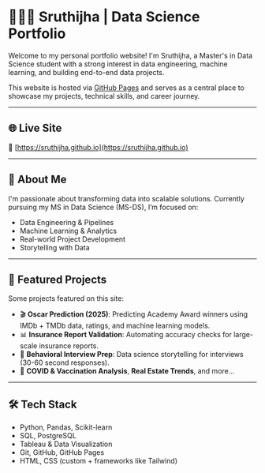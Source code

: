 # 👩🏽‍💻 Sruthijha | Data Science Portfolio

Welcome to my personal portfolio website! I'm Sruthijha, a Master's in Data Science student with a strong interest in data engineering, machine learning, and building end-to-end data projects.

This website is hosted via [GitHub Pages](https://sruthijha.github.io) and serves as a central place to showcase my projects, technical skills, and career journey.

---

## 🌐 Live Site

🔗 [https://sruthijha.github.io](https://sruthijha.github.io)

---

## 🧠 About Me

I'm passionate about transforming data into scalable solutions. Currently pursuing my MS in Data Science (MS-DS), I’m focused on:

- Data Engineering & Pipelines  
- Machine Learning & Analytics  
- Real-world Project Development  
- Storytelling with Data  

---

## 💼 Featured Projects

Some projects featured on this site:

- 🎬 **Oscar Prediction (2025)**: Predicting Academy Award winners using IMDb + TMDb data, ratings, and machine learning models.
- 📊 **Insurance Report Validation**: Automating accuracy checks for large-scale insurance reports.
- 🧠 **Behavioral Interview Prep**: Data science storytelling for interviews (30-60 second responses).
- 🧪 **COVID & Vaccination Analysis**, **Real Estate Trends**, and more...

---

## 🛠 Tech Stack

- Python, Pandas, Scikit-learn  
- SQL, PostgreSQL  
- Tableau & Data Visualization  
- Git, GitHub, GitHub Pages  
- HTML, CSS (custom + frameworks like Tailwind)


